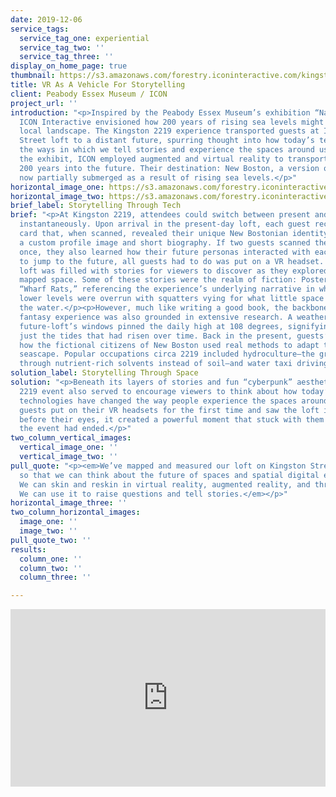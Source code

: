 ```yaml
---
date: 2019-12-06
service_tags:
  service_tag_one: experiential
  service_tag_two: ''
  service_tag_three: ''
display_on_home_page: true
thumbnail: https://s3.amazonaws.com/forestry.iconinteractive.com/kingston-thumb.jpg
title: VR As A Vehicle For Storytelling
client: Peabody Essex Museum / ICON
project_url: ''
introduction: "<p>Inspired by the Peabody Essex Museum’s exhibition “Nature’s Nation,”
  ICON Interactive envisioned how 200 years of rising sea levels might transform their
  local landscape. The Kingston 2219 experience transported guests at ICON’s Kingston
  Street loft to a distant future, spurring thought into how today’s tech is changing
  the ways in which we tell stories and experience the spaces around us.</p><p>At
  the exhibit, ICON employed augmented and virtual reality to transport attendees
  200 years into the future. Their destination: New Boston, a version of the city
  now partially submerged as a result of rising sea levels.</p>"
horizontal_image_one: https://s3.amazonaws.com/forestry.iconinteractive.com/Kingston2219_Image1-1200x559.jpg
horizontal_image_two: https://s3.amazonaws.com/forestry.iconinteractive.com/kingston-identities.jpg
brief_label: Storytelling Through Tech
brief: "<p>At Kingston 2219, attendees could switch between present and future Boston
  instantaneously. Upon arrival in the present-day loft, each guest received an ID
  card that, when scanned, revealed their unique New Bostonian identity—complete with
  a custom profile image and short biography. If two guests scanned their cards at
  once, they also learned how their future personas interacted with each other.</p><p>Then,
  to jump to the future, all guests had to do was put on a VR headset. The virtual
  loft was filled with stories for viewers to discover as they explored the meticulously
  mapped space. Some of these stories were the realm of fiction: Posters in 2219 derided
  “Wharf Rats,” referencing the experience’s underlying narrative in which New Boston’s
  lower levels were overrun with squatters vying for what little space remained above
  the water.</p><p>However, much like writing a good book, the backbone of this speculative
  fantasy experience was also grounded in extensive research. A weather gauge on the
  future-loft’s windows pinned the daily high at 108 degrees, signifying that it wasn’t
  just the tides that had risen over time. Back in the present, guests’ profiles demonstrated
  how the fictional citizens of New Boston used real methods to adapt to their urban
  seascape. Popular occupations circa 2219 included hydroculture—the growing of plants
  through nutrient-rich solvents instead of soil—and water taxi driving.</p>"
solution_label: Storytelling Through Space
solution: "<p>Beneath its layers of stories and fun “cyberpunk” aesthetic, the Kingston
  2219 event also served to encourage viewers to think about how today’s burgeoning
  technologies have changed the way people experience the spaces around them. When
  guests put on their VR headsets for the first time and saw the loft instantly change
  before their eyes, it created a powerful moment that stuck with them long after
  the event had ended.</p>"
two_column_vertical_images:
  vertical_image_one: ''
  vertical_image_two: ''
pull_quote: "<p><em>We’ve mapped and measured our loft on Kingston Street in Chinatown
  so that we can think about the future of spaces and spatial digital experience.
  We can skin and reskin in virtual reality, augmented reality, and through projections.
  We can use it to raise questions and tell stories.</em></p>"
horizontal_image_three: ''
two_column_horizontal_images:
  image_one: ''
  image_two: ''
pull_quote_two: ''
results:
  column_one: ''
  column_two: ''
  column_three: ''

---
```

<div style="padding:56.25% 0 0 0;position:relative;"><iframe src="https://player.vimeo.com/video/328275226?title=0&byline=0&portrait=0" style="position:absolute;top:0;left:0;width:100%;height:100%;" frameborder="0" allow="autoplay; fullscreen" allowfullscreen></iframe></div><script src="https://player.vimeo.com/api/player.js"></script>